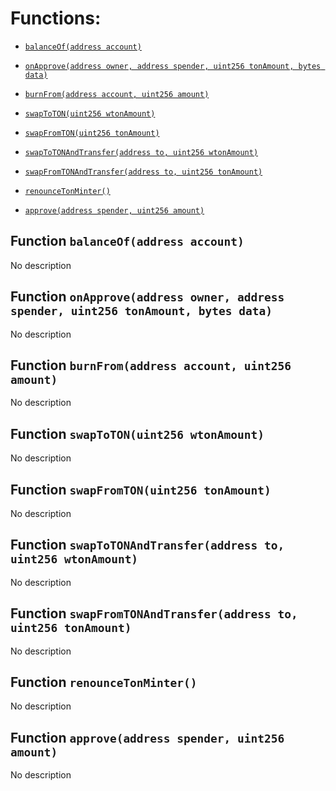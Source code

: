 # Functions:

- [`balanceOf(address account)`](#IWTON-balanceOf-address-)

- [`onApprove(address owner, address spender, uint256 tonAmount, bytes data)`](#IWTON-onApprove-address-address-uint256-bytes-)

- [`burnFrom(address account, uint256 amount)`](#IWTON-burnFrom-address-uint256-)

- [`swapToTON(uint256 wtonAmount)`](#IWTON-swapToTON-uint256-)

- [`swapFromTON(uint256 tonAmount)`](#IWTON-swapFromTON-uint256-)

- [`swapToTONAndTransfer(address to, uint256 wtonAmount)`](#IWTON-swapToTONAndTransfer-address-uint256-)

- [`swapFromTONAndTransfer(address to, uint256 tonAmount)`](#IWTON-swapFromTONAndTransfer-address-uint256-)

- [`renounceTonMinter()`](#IWTON-renounceTonMinter--)

- [`approve(address spender, uint256 amount)`](#IWTON-approve-address-uint256-)

## Function `balanceOf(address account) `

No description

## Function `onApprove(address owner, address spender, uint256 tonAmount, bytes data) `

No description

## Function `burnFrom(address account, uint256 amount) `

No description

## Function `swapToTON(uint256 wtonAmount) `

No description

## Function `swapFromTON(uint256 tonAmount) `

No description

## Function `swapToTONAndTransfer(address to, uint256 wtonAmount) `

No description

## Function `swapFromTONAndTransfer(address to, uint256 tonAmount) `

No description

## Function `renounceTonMinter() `

No description

## Function `approve(address spender, uint256 amount) `

No description
